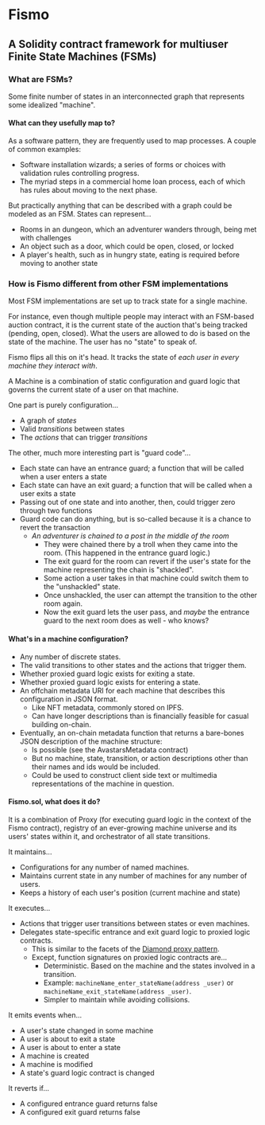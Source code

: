# Fismo
## A Solidity contract framework for multiuser Finite State Machines (FSMs)

### What are FSMs?

Some finite number of states in an interconnected graph that represents some idealized "machine".

#### What can they usefully map to?

As a software pattern, they are frequently used to map processes. A couple of common examples:
  * Software installation wizards; a series of forms or choices with validation rules controlling progress.
  * The myriad steps in a commercial home loan process, each of which has rules about moving to the next phase.

But practically anything that can be described with a graph could be modeled as an FSM. States can represent...
  * Rooms in an dungeon, which an adventurer wanders through, being met with challenges
  * An object such as a door, which could be open, closed, or locked
  * A player's health, such as in hungry state, eating is required before moving to another state
  
### How is Fismo different from other FSM implementations
Most FSM implementations are set up to track state for a single machine.

For instance, even though multiple people may interact with an FSM-based auction contract, it is the current state of 
the auction that's being tracked (pending, open, closed). What the users are allowed to do is based on the state of 
the machine. The user has no "state" to speak of.

Fismo flips all this on it's head. It tracks the state of _each user in every machine they interact with_.

A Machine is a combination of static configuration and guard logic that governs the current state of a user on that machine.

One part is purely configuration...
  * A graph of _states_
  * Valid _transitions_ between states
  * The _actions_ that can trigger _transitions_

The other, much more interesting part is "guard code"...
  * Each state can have an entrance guard; a function that will be called when a user enters a state
  * Each state can have an exit guard; a function that will be called when a user exits a state
  * Passing out of one state and into another, then, could trigger zero through two functions
  * Guard code can do anything, but is so-called because it is a chance to revert the transaction
    - _An adventurer is chained to a post in the middle of the room_
      - They were chained there by a troll when they came into the room. (This happened in the entrance guard logic.)
      - The exit guard for the room can revert if the user's state for the machine representing the chain is "shackled".
      - Some action a user takes in that machine could switch them to the "unshackled" state.
      - Once unshackled, the user can attempt the transition to the other room again.
      - Now the exit guard lets the user pass, and _maybe_ the entrance guard to the next room does as well - who knows?

#### What's in a machine configuration?
* Any number of discrete states.
* The valid transitions to other states and the actions that trigger them.
* Whether proxied guard logic exists for exiting a state.
* Whether proxied guard logic exists for entering a state.
* An offchain metadata URI for each machine that describes this configuration in JSON format.
    - Like NFT metadata, commonly stored on IPFS.
    - Can have longer descriptions than is financially feasible for casual building on-chain.
* Eventually, an on-chain metadata function that returns a bare-bones JSON description of the machine structure:
    - Is possible (see the AvastarsMetadata contract)
    - But no machine, state, transition, or action descriptions other than their names and ids would be included.
    - Could be used to construct client side text or multimedia representations of the machine in question.

#### Fismo.sol, what does it do?
It is a combination of Proxy (for executing guard logic in the context of the Fismo contract), registry of an 
ever-growing machine universe and its users' states within it, and orchestrator of all state transitions.

It maintains...
  * Configurations for any number of named machines.
  * Maintains current state in any number of machines for any number of users.
  * Keeps a history of each user's position (current machine and state)

It executes...
  * Actions that trigger user transitions between states or even machines.
  * Delegates state-specific entrance and exit guard logic to proxied logic contracts.
    - This is similar to the facets of the [Diamond proxy pattern](https://eips.ethereum.org/EIPS/eip-2535).
    - Except, function signatures on proxied logic contracts are...
      - Deterministic. Based on the machine and the states involved in a transition.
      - Example: `machineName_enter_stateName(address _user)` or `machineName_exit_stateName(address _user)`.
      - Simpler to maintain while avoiding collisions.

It emits events when...
  * A user's state changed in some machine
  * A user is about to exit a state
  * A user is about to enter a state
  * A machine is created
  * A machine is modified
  * A state's guard logic contract is changed

It reverts if...
  * A configured entrance guard returns false
  * A configured exit guard returns false